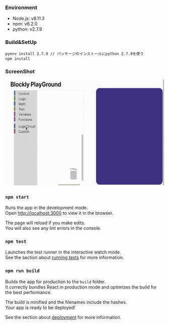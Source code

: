 
### Environment
- Node.js: v8.11.3
- npm:     v6.2.0
- python:  v2.7.9

### Build&SetUp
```
pyenv install 2.7.9 // パッケージのインストールにpython 2.7.9を使う
npm install
```

### ScreenShot
![](https://github.com/gittokkunn/react-blockly/blob/master/screenshot/React-Blockly.mp4.gif)
### `npm start`

Runs the app in the development mode.<br>
Open [http://localhost:3000](http://localhost:3000) to view it in the browser.

The page will reload if you make edits.<br>
You will also see any lint errors in the console.

### `npm test`

Launches the test runner in the interactive watch mode.<br>
See the section about [running tests](https://facebook.github.io/create-react-app/docs/running-tests) for more information.

### `npm run build`

Builds the app for production to the `build` folder.<br>
It correctly bundles React in production mode and optimizes the build for the best performance.

The build is minified and the filenames include the hashes.<br>
Your app is ready to be deployed!

See the section about [deployment](https://facebook.github.io/create-react-app/docs/deployment) for more information.

